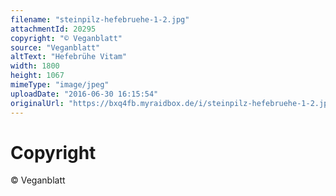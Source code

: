 ```yaml
---
filename: "steinpilz-hefebruehe-1-2.jpg"
attachmentId: 20295
copyright: "© Veganblatt"
source: "Veganblatt"
altText: "Hefebrühe Vitam"
width: 1800
height: 1067
mimeType: "image/jpeg"
uploadDate: "2016-06-30 16:15:54"
originalUrl: "https://bxq4fb.myraidbox.de/i/steinpilz-hefebruehe-1-2.jpg"
---
```


# Copyright

© Veganblatt
